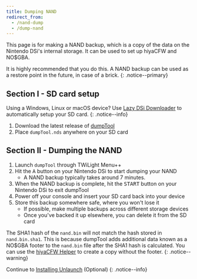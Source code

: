 ```yaml
---
title: Dumping NAND
redirect_from:
  - /nand-dump
  - /dump-nand
---
```


This page is for making a NAND backup, which is a copy of the data on the Nintendo DSi's internal storage. It can be used to set up hiyaCFW and NO$GBA.

It is highly recommended that you do this. A NAND backup can be used as a restore point in the future, in case of a brick.
{: .notice--primary}

## Section I - SD card setup

Using a Windows, Linux or macOS device? Use [Lazy DSi Downloader](lazy-dsi-downloader) to automatically setup your SD card.
{: .notice--info}

1. Download the latest release of [dumpTool](https://github.com/zoogie/dumpTool/releases/latest/download/dumpTool.nds)
1. Place `dumpTool.nds` anywhere on your SD card

## Section II - Dumping the NAND
1. Launch `dumpTool` through TWiLight Menu++
1. Hit the <kbd class="face">A</kbd> button on your Nintendo DSi to start dumping your NAND
   - A NAND backup typically takes around 7 minutes.
1. When the NAND backup is complete, hit the <kbd>START</kbd> button on your Nintendo DSi to exit dumpTool
1. Power off your console and insert your SD card back into your device
1. Store this backup somewhere safe, where you won't lose it
   - If possible, make multiple backups across different storage devices
   - Once you've backed it up elsewhere, you can delete it from the SD card

The SHA1 hash of the `nand.bin` will not match the hash stored in `nand.bin.sha1`. This is because dumpTool adds additional data known as a NO$GBA footer to the `nand.bin` file after the SHA1 hash is calculated. You can use the [hiyaCFW Helper](https://github.com/mondul/HiyaCFW-Helper/releases) to create a copy without the footer.
{: .notice--warning}

Continue to [Installing Unlaunch](installing-unlaunch) (Optional)
{: .notice--info}
